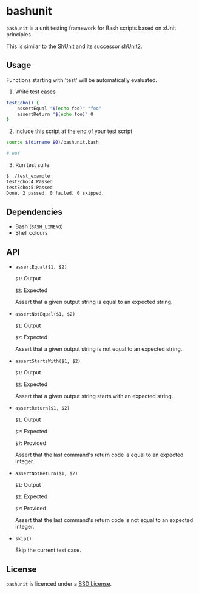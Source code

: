 # bashunit

`bashunit` is a unit testing framework for Bash scripts based on xUnit principles.

This is similar to the [ShUnit](http://shunit.sourceforge.net/) and its
successor [shUnit2](https://code.google.com/p/shunit2/).

## Usage

Functions starting with 'test' will be automatically evaluated.

1. Write test cases

```bash
testEcho() {
    assertEqual "$(echo foo)" "foo"
    assertReturn "$(echo foo)" 0
}
```

2. Include this script at the end of your test script

```bash
source $(dirname $0)/bashunit.bash

# eof
```

3. Run test suite

```bash
$ ./test_example
testEcho:4:Passed
testEcho:5:Passed
Done. 2 passed. 0 failed. 0 skipped.
```

## Dependencies

* Bash (`BASH_LINENO`)
* Shell colours

## API

* `assertEqual($1, $2)`

    `$1`: Output

    `$2`: Expected

    Assert that a given output string is equal to an expected string.

* `assertNotEqual($1, $2)`

    `$1`: Output

    `$2`: Expected

    Assert that a given output string is not equal to an expected
    string.

* `assertStartsWith($1, $2)`

    `$1`: Output

    `$2`: Expected

    Assert that a given output string starts with an expected string.

* `assertReturn($1, $2)`

    `$1`: Output

    `$2`: Expected

    `$?`: Provided

    Assert that the last command's return code is equal to an expected
    integer.

* `assertNotReturn($1, $2)`

    `$1`: Output

    `$2`: Expected

    `$?`: Provided

    Assert that the last command's return code is not equal to an
    expected integer.

* `skip()`

    Skip the current test case.

## License

`bashunit` is licenced under a
[BSD License](https://github.com/djui/bashunit/blob/master/LICENSE).
